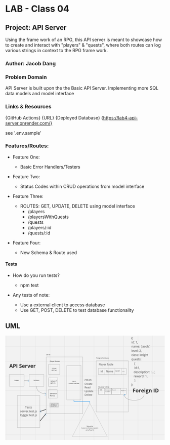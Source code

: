 # LAB - Class 04

## Project: API Server
Using the frame work of an RPG, this API server is meant to showcase how to create and interact with "players" & "quests", where both routes can log various strings in context to the RPG frame work.

### Author: Jacob Dang

### Problem Domain
API Server is built upon the the Basic API Server. Implementing more SQL data models and model interface


### Links & Resources
{GitHub Actions} {URL}
{Deployed Database} {https://lab4-api-server.onrender.com/}

see '.env.sample'

### Features/Routes:
- Feature One:
    - Basic Error Handlers/Testers
- Feature Two:
    - Status Codes within CRUD operations from model interface
- Feature Three:
    - ROUTES: GET, UPDATE, DELETE using model interface
        - /players
        - /playersWithQuests
        - /quests
        - /players/:id
        - /quests/:id

- Feature Four:
    - New Schema & Route used    

#### Tests
- How do you run tests?
    - npm test

- Any tests of note:
    - Use a external client to access database
    - Use GET, POST, DELETE to test database functionality


## UML
![UML](./assets/lab4-image.png)
